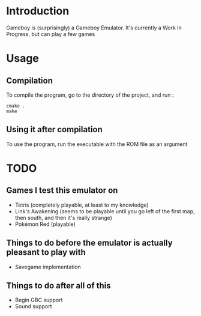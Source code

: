 <!-- README.md --- 
;; 
;; Filename: README.md
;; Author: Jules <archjules>
;; Created: Thu Dec 29 19:37:03 2016 (+0100)
;; Last-Updated: Tue Jan 10 15:31:39 2017 (+0100)
;;           By: Jules <archjules>
 -->

# Introduction
Gameboy is (surprisingly) a Gameboy Emulator. It's currently a Work In Progress, but can play a few games

# Usage
## Compilation
To compile the program, go to the directory of the project, and run :

	cmake .
	make

## Using it after compilation
To use the program, run the executable with the ROM file as an argument

# TODO
## Games I test this emulator on
 
 * Tetris (completely playable, at least to my knowledge)
 * Link's Awakening (seems to be playable until you go left of the first map, then south, and then it's really strange)
 * Pokémon Red (playable)
 
## Things to do before the emulator is actually pleasant to play with

 * Savegame implementation
 
## Things to do after all of this

 * Begin GBC support
 * Sound support
